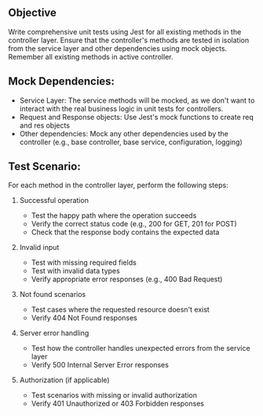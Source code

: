 ## Objective
Write comprehensive unit tests using Jest for all existing methods in the controller layer. Ensure that the controller's methods are tested in isolation from the service layer and other dependencies using mock objects. Remember all existing methods in active controller.

## Mock Dependencies:
- Service Layer: The service methods will be mocked, as we don't want to interact with the real business logic in unit tests for controllers.
- Request and Response objects: Use Jest's mock functions to create req and res objects
- Other dependencies: Mock any other dependencies used by the controller (e.g., base controller, base service, configuration, logging)

## Test Scenario: 
For each method in the controller layer, perform the following steps:
1. Successful operation
   - Test the happy path where the operation succeeds
   - Verify the correct status code (e.g., 200 for GET, 201 for POST)
   - Check that the response body contains the expected data

2. Invalid input
   - Test with missing required fields
   - Test with invalid data types
   - Verify appropriate error responses (e.g., 400 Bad Request)

3. Not found scenarios
   - Test cases where the requested resource doesn't exist
   - Verify 404 Not Found responses

4. Server error handling
   - Test how the controller handles unexpected errors from the service layer
   - Verify 500 Internal Server Error responses

5. Authorization (if applicable)
   - Test scenarios with missing or invalid authorization
   - Verify 401 Unauthorized or 403 Forbidden responses



